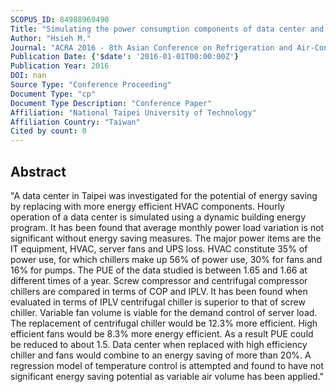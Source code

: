 ```yaml
---
SCOPUS_ID: 84988969490
Title: "Simulating the power consumption components of data center and benefits of replacing HVAC equipment"
Author: "Hsieh M."
Journal: "ACRA 2016 - 8th Asian Conference on Refrigeration and Air-Conditioning"
Publication Date: {'$date': '2016-01-01T00:00:00Z'}
Publication Year: 2016
DOI: nan
Source Type: "Conference Proceeding"
Document Type: "cp"
Document Type Description: "Conference Paper"
Affiliation: "National Taipei University of Technology"
Affiliation Country: "Taiwan"
Cited by count: 0
---
```


## Abstract
"A data center in Taipei was investigated for the potential of energy saving by replacing with more energy efficient HVAC components. Hourly operation of a data center is simulated using a dynamic building energy program. It has been found that average monthly power load variation is not significant without energy saving measures. The major power items are the IT equipment, HVAC, server fans and UPS loss. HVAC constitute 35% of power use, for which chillers make up 56% of power use, 30% for fans and 16% for pumps. The PUE of the data studied is between 1.65 and 1.66 at different times of a year. Screw compressor and centrifugal compressor chillers are compared in terms of COP and IPLV. It has been found when evaluated in terms of IPLV centrifugal chiller is superior to that of screw chiller. Variable fan volume is viable for the demand control of server load. The replacement of centrifugal chiller would be 12.3% more efficient. High efficient fans would be 8.3% more energy efficient. As a result PUE could be reduced to about 1.5. Data center when replaced with high efficiency chiller and fans would combine to an energy saving of more than 20%. A regression model of temperature control is attempted and found to have not significant energy saving potential as variable air volume has been applied."
